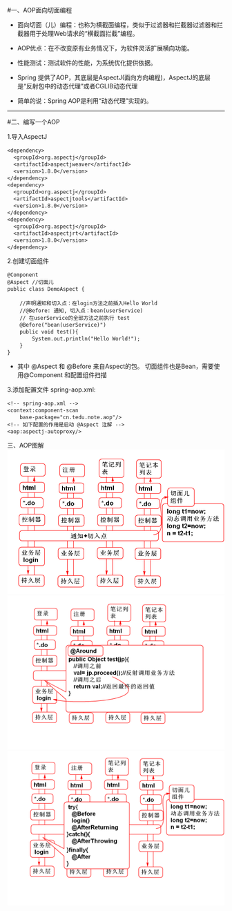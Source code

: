 #一、AOP面向切面编程
- 面向切面（儿）编程：也称为横截面编程，类似于过滤器和拦截器过滤器和拦截器用于处理Web请求的“横截面拦截”编程。
- AOP优点：在不改变原有业务情况下，为软件灵活扩展横向功能。

- 性能测试：测试软件的性能，为系统优化提供依据。

- Spring 提供了AOP，其底层是AspectJ(面向方向编程)，AspectJ的底层是“反射包中的动态代理”或者CGLIB动态代理

- 简单的说：Spring AOP是利用“动态代理”实现的。


----------
#二、编写一个AOP

1.导入AspectJ

	<dependency>
	  <groupId>org.aspectj</groupId>
	  <artifactId>aspectjweaver</artifactId>
	  <version>1.8.0</version>
	</dependency>
	<dependency>
	  <groupId>org.aspectj</groupId>
	  <artifactId>aspectjtools</artifactId>
	  <version>1.8.0</version>
	</dependency>
	<dependency>
	  <groupId>org.aspectj</groupId>
	  <artifactId>aspectjrt</artifactId>
	  <version>1.8.0</version>
	</dependency>


2.创建切面组件

	@Component
	@Aspect //切面儿
	public class DemoAspect {
	
	    //声明通知和切入点：在login方法之前插入Hello World 
	    //@Before: 通知, 切入点：bean(userService)
	    // 在userService的全部方法之前执行 test
	    @Before("bean(userService)")
	    public void test(){
	        System.out.println("Hello World!"); 
	    }
	}

- 其中 @Aspect 和 @Before 来自Aspect的包。 切面组件也是Bean，需要使用@Component 和配置组件扫描

3.添加配置文件 spring-aop.xml:

	<!-- spring-aop.xml -->
	<context:component-scan 
	    base-package="cn.tedu.note.aop"/>
	<!-- 如下配置的作用是启动 @Aspect 注解 -->
	<aop:aspectj-autoproxy/>

三、AOP图解
![](5.png)
![](4.png)
![](3.png)